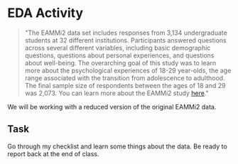 # EDA Activity

> "The EAMMi2 data set includes responses from 3,134 undergraduate students at 32
different institutions. Participants answered questions across several different
variables, including basic demographic questions, questions about personal
experiences, and questions about well-being. The overarching goal of this study
was to learn more about the psychological experiences of 18-29 year-olds, the age
range associated with the transition from adolescence to adulthood. The final
sample size of respondents between the ages of 18 and 29 was 2,073. You can
learn more about the EAMMi2 study [here](https://osf.io/te54b/)."

We will be working with a reduced version of the original EAMMi2 data.

## Task

Go through my checklist and learn some things about the data.  Be ready to report back at the end of class.
